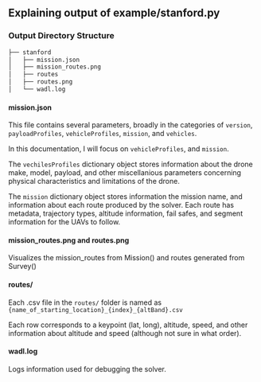## Explaining output of example/stanford.py

### Output Directory Structure

```bash
├── stanford
│   ├── mission.json
│   ├── mission_routes.png
│   ├── routes
│   ├── routes.png
│   └── wadl.log
```

#### mission.json

This file contains several parameters, broadly in the categories of `version`, `payloadProfiles`, `vehicleProfiles`, `mission`, and `vehicles`.

In this documentation, I will focus on `vehicleProfiles`, and `mission`.

The `vechilesProfiles` dictionary object stores information about the drone make, model, 
payload, and other miscellanious parameters concerning physical characteristics and 
limitations of the drone.

The `mission` dictionary object stores information the mission name, and information about 
each route produced by the solver. Each route has metadata, trajectory types, altitude information,
fail safes, and segment information for the UAVs to follow.

#### mission_routes.png and routes.png

Visualizes the mission_routes from Mission() and routes generated from Survey()

#### routes/

Each .csv file in the `routes/` folder is named as `{name_of_starting_location}_{index}_{altBand}.csv`

Each row corresponds to a keypoint (lat, long), altitude, speed, and other information 
about altitude and speed (although not sure in what order).

#### wadl.log

Logs information used for debugging the solver.
 


